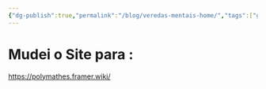 ```yaml
---
{"dg-publish":true,"permalink":"/blog/veredas-mentais-home/","tags":["gardenEntry"],"noteIcon":""}
---
```


# Mudei o Site para :

https://polymathes.framer.wiki/

